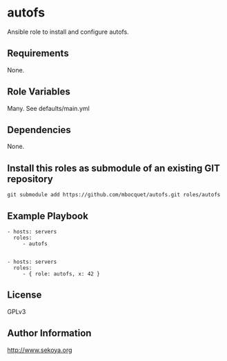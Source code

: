 # autofs

Ansible role to install and configure autofs.

## Requirements

None.

## Role Variables

Many. See defaults/main.yml

## Dependencies

None.

## Install this roles as submodule of an existing GIT repository

`git submodule add https://github.com/mbocquet/autofs.git roles/autofs`

## Example Playbook

    - hosts: servers
      roles:
         - autofs


    - hosts: servers
      roles:
         - { role: autofs, x: 42 }

## License

GPLv3

## Author Information

http://www.sekoya.org

